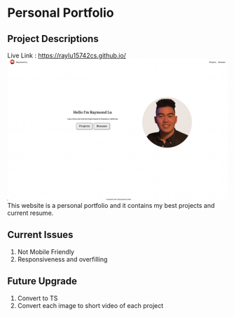 #  Personal Portfolio

## Project Descriptions
Live Link : https://raylu15742cs.github.io/
<img src="/portfolio/src/Component/img/PorfolioSS.png" alt="Alt text" title="Optional title">
This website is a personal portfolio and it contains my best projects and current resume.

## Current Issues
1. Not Mobile Friendly
2. Responsiveness and overfilling


## Future Upgrade
1. Convert to TS
2. Convert each image to short video of each project
